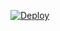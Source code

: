 [![Deploy](https://www.herokucdn.com/deploy/button.svg)](https://heroku.com/deploy?template=https://github.com/linebk/okxx/)
